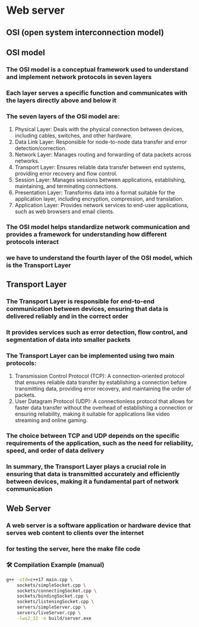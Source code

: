 # Web server

<!-- link : https://medium.com/from-the-scratch/http-server-what-do-you-need-to-know-to-build-a-simple-http-server-from-scratch-d1ef8945e4fa -->

## OSI (open system interconnection model)

## OSI model

### The OSI model is a conceptual framework used to understand and implement network protocols in seven layers

### Each layer serves a specific function and communicates with the layers directly above and below it

### The seven layers of the OSI model are:

1. Physical Layer: Deals with the physical connection between devices, including cables, switches, and other hardware.
2. Data Link Layer: Responsible for node-to-node data transfer and error detection/correction.
3. Network Layer: Manages routing and forwarding of data packets across networks.
4. Transport Layer: Ensures reliable data transfer between end systems, providing error recovery and flow control.
5. Session Layer: Manages sessions between applications, establishing, maintaining, and terminating connections.
6. Presentation Layer: Transforms data into a format suitable for the application layer,
including encryption, compression, and translation.
7. Application Layer: Provides network services to end-user applications, such as web browsers and email clients.

### The OSI model helps standardize network communication and provides a framework for understanding how different protocols interact

### we have to understand the fourth layer of the OSI model, which is the Transport Layer

## Transport Layer

### The Transport Layer is responsible for end-to-end communication between devices, ensuring that data is delivered reliably and in the correct order

### It provides services such as error detection, flow control, and segmentation of data into smaller packets

### The Transport Layer can be implemented using two main protocols:

1. Transmission Control Protocol (TCP): A connection-oriented protocol that ensures reliable data transfer by establishing a connection before transmitting data, providing error recovery, and maintaining the order of packets.
2. User Datagram Protocol (UDP): A connectionless protocol that allows for faster data transfer without the overhead of establishing a connection or ensuring reliability, making it suitable for applications like video streaming and online gaming.

### The choice between TCP and UDP depends on the specific requirements of the application, such as the need for reliability, speed, and order of data delivery

### In summary, the Transport Layer plays a crucial role in ensuring that data is transmitted accurately and efficiently between devices, making it a fundamental part of network communication

## Web Server

### A web server is a software application or hardware device that serves web content to clients over the internet


### for testing the server, here the make file code

<!-- ```bash
# Makefile for building and running a simple web server test
all:
    g++ servers/test.cpp servers/simpleServer.cpp servers/testServer.cpp sockets/simpleSocket.cpp sockets/bindingSocket.cpp sockets/listeningSocket.cpp -o test.exe -lws2_32
r:
    ./test.exe

```

### go in web_server/Networking directory and run the following command to build and run the testliveserver

```bash
g++ ./servers/testliveServer.cpp ./servers/liveServer.cpp ./servers/simpleServer.cpp ./sockets/bindingSocket.cpp ./sockets/listeningSocket.cpp ./sockets/simpleSocket.cpp -o ./testliveServer.exe -lws2_32
``` -->


### 🛠️ Compilation Example (manual)

```bash
g++ -std=c++17 main.cpp \
    sockets/simpleSocket.cpp \
    sockets/connectingSocket.cpp \
    sockets/bindingSocket.cpp \
    sockets/listeningSocket.cpp \
    servers/simpleServer.cpp \
    servers/liveServer.cpp \
    -lws2_32 -o build/server.exe

```